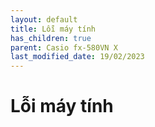 ```yaml
---
layout: default
title: Lỗi máy tính
has_children: true
parent: Casio fx-580VN X
last_modified_date: 19/02/2023
---
```


# Lỗi máy tính